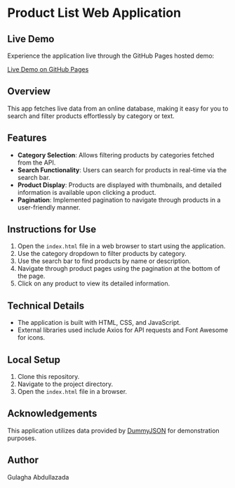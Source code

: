 # Product List Web Application

## Live Demo

Experience the application live through the GitHub Pages hosted demo:

[Live Demo on GitHub Pages](https://gulaghaa.github.io/Products/)


## Overview
This app fetches live data from an online database, making it easy for you to search and filter products effortlessly by category or text.

## Features
- **Category Selection**: Allows filtering products by categories fetched from the API.
- **Search Functionality**: Users can search for products in real-time via the search bar.
- **Product Display**: Products are displayed with thumbnails, and detailed information is available upon clicking a product.
- **Pagination**: Implemented pagination to navigate through products in a user-friendly manner.

## Instructions for Use
1. Open the `index.html` file in a web browser to start using the application.
2. Use the category dropdown to filter products by category.
3. Use the search bar to find products by name or description.
4. Navigate through product pages using the pagination at the bottom of the page.
5. Click on any product to view its detailed information.

## Technical Details
- The application is built with HTML, CSS, and JavaScript.
- External libraries used include Axios for API requests and Font Awesome for icons.

## Local Setup
1. Clone this repository.
2. Navigate to the project directory.
3. Open the `index.html` file in a browser.


## Acknowledgements
This application utilizes data provided by [DummyJSON](https://dummyjson.com/) for demonstration purposes.

## Author
Gulagha Abdullazada

